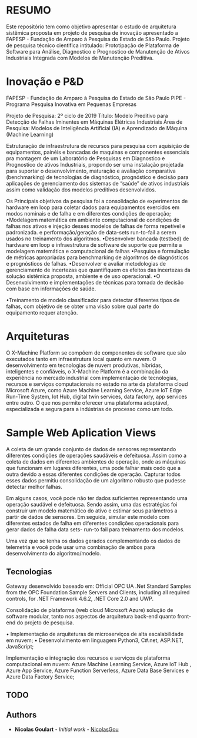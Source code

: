# RESUMO
Este repositório tem como objetivo apresentar o estudo de arquitetura sistêmica proposta em projeto de pesquisa de inovação apresentado a FAPESP - Fundação de Amparo à Pesquisa do Estado de São Paulo.
Projeto de pesquisa técnico cientifica intitulado: Prototipação de Plataforma de Software para Análise, Diagnostico e Prognostico de Manutenção de Ativos Industriais Integrada com Modelos de Manutenção Preditiva.


# Inovação e P&D
FAPESP - Fundação de Amparo à Pesquisa do Estado de São Paulo 
PIPE - Programa Pesquisa Inovativa em Pequenas Empresas

Projeto de Pesquisa: 2º ciclo de 2019 
Título: Modelo Preditivo para Detecção de Falhas Iminentes em Máquinas Elétricas Industriais
Área de Pesquisa: Modelos de Inteligência Artificial (IA) e Aprendizado de Máquina (Machine Learning)

Estruturação de infraestrutura de recursos para pesquisa com aquisição de equipamentos, painéis e bancadas de maquinas e componentes essenciais pra montagem de um Laboratório de Pesquisas em Diagnostico e Prognostico de ativos Industriais, propondo ser uma instalação projetada para suportar o desenvolvimento, maturação e avaliação comparativa (benchmarking) de tecnologias de diagnóstico, prognóstico e decisão para aplicações de gerenciamento dos sistemas de “saúde” de ativos industriais assim como  validação dos modelos preditivos desenvolvidos.

Os Principais objetivos da pesquisa foi a consolidação de experimentos de hardware em loop para coletar dados para equipamentos exercidos em modos nominais e de falha e em diferentes condições de operação;
•Modelagem matemática em ambiente computacional de condições de falhas nos ativos e injeção desses modelos de falhas de forma repetível e padronizada. e performação/geração de data-sets run-to-fail a serem usados no treinamento dos algoritmos.
•Desenvolver bancada (testbed) de hardware em loop e infraestrutura de software de suporte que permite a modelagem matemática e computacional de falhas
•Pesquisa e formulação  de métricas apropriadas para benchmarking de algoritmos de diagnósticos e prognósticos de falhas.
•Desenvolver e avaliar metodologias de gerenciamento de incertezas que quantifiquem os efeitos das incertezas da solução sistêmica proposta, ambiente e de uso operacional.
•O Desenvolvimento e implementações de técnicas para tomada de decisão com base em informações de saúde.

•Treinamento de modelo classificador para detectar diferentes tipos de falhas, com objetivo de se obter uma visão sobre qual parte do equipamento requer atenção.


# Arquiteturas
O X-Machine Platform se compõem de componentes de software que são executados tanto em infraestrutura local quanto em nuvem.
O desenvolvimento em tecnologias de nuvem produtivas, híbridas, inteligentes e confiáveis, o X-Machine Platform é a combinação da experiência no mercado industrial com implementação de tecnologias, recursos e serviços computacionais no estado na arte da plataforma cloud Microsoft Azure, como Azure Machine Learning Service, Azure IoT Edge Run-Time System, Iot Hub, digital twin services, data factory, app services entre outro. O que nos permite oferecer uma plataforma adaptável, especializada e segura para a indústrias de processo como um todo.





# Sample Web Aplication Views



A coleta de um grande conjunto de dados de sensores representando diferentes condições de operações saudáveis e defeituosa. Assim como a coleta de dados em diferentes ambientes de operação, onde as máquinas que funcionam em lugares diferentes, uma pode falhar mais cedo que a outra devido a essas diferentes condições de operação. Capturar todos esses dados permitiu consolidação de um algoritmo robusto que pudesse detectar melhor falhas.
 
Em alguns casos, você pode não ter dados suficientes representando uma operação saudável e defeituosa. Sendo assim, uma das estratégias foi construir um modelo matemático do ativo e estimar seus parâmetros a partir de dados de sensores. Em seguida, simular este modelo com diferentes estados de falha em diferentes condições operacionais para gerar dados de falha data sets- run-to fail para treinamento dos modelos. 
 
Uma vez que se tenha os dados gerados complementando os dados de telemetria e você pode usar uma combinação de ambos para desenvolvimento do algoritmo/modelo. 



## Tecnologias
Gateway desenvolvido baseado em: Official OPC UA .Net Standard Samples from the OPC Foundation
Sample Servers and Clients, including all required controls, for .NET Framework 4.6.2, .NET Core 2.0 and UWP.

Consolidação de plataforma (web cloud Microsoft Azure) solução de software modular, tanto nos aspectos de arquitetura back-end quanto front-end do projeto de pesquisa.

•	Implementação de arquiteturas de microserviços de alta escalabilidade em nuvem;
•	Desenvolvimento em linguagem Python3, C#.net, ASP.NET, JavaScript;

Implementação e integração dos recursos e serviços de plataforma computacional em nuvem: Azure Machine Learning Service, Azure IoT Hub , Azure App Service, Azure Function Serverless, Azure Data Base Services e Azure Data Factory Service;


## TODO


## Authors

* **Nicolas Goulart** - *Initial work* - [NicolasGou](https://github.com/nicolasgou)
